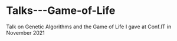 # Talks---Game-of-Life
Talk on Genetic Algorithms and the Game of Life I gave at Conf.IT in November 2021

